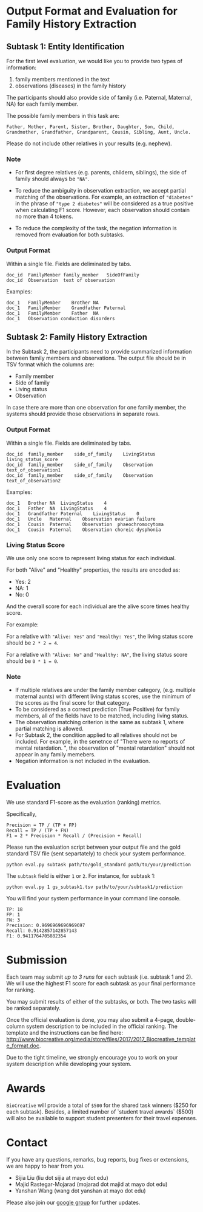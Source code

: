 # Output Format and Evaluation for Family History Extraction

## Subtask 1: Entity Identification

For the first level evaluation, we would like you to provide two types of information:
1) family members mentioned in the text
2) observations (diseases) in the family history

The participants should also
 provide side of family (i.e. Paternal, Maternal, NA) for each family member.

The possible family members in this task are:
```
Father, Mother, Parent, Sister, Brother, Daughter, Son, Child,
Grandmother, Grandfather, Grandparent, Cousin, Sibling, Aunt, Uncle.
```

Please do not include other relatives in your results (e.g. nephew).

### Note
* For first degree relatives (e.g. parents, childern, siblings),
the side of family should always be `"NA"`.

* To reduce the ambiguity in  observation extraction,
 we accept partial matching of the observations. For example, an extraction
 of `"diabetes"` in the phrase of `"type 2 diabetes"` will be considered as a
 true positive when calculating F1 score. However, each observation should
 contain no more than 4 tokens.

* To reduce the complexity of the task, the negation information is removed
from evaluation for both subtasks.

### Output Format

Within a single file. Fields are deliminated by tabs.
```
doc_id  FamilyMember family_member   SideOfFamily
doc_id  Observation  text of observation
```

Examples:
```
doc_1	FamilyMember	Brother	NA
doc_1	FamilyMember	Grandfather	Paternal
doc_1	FamilyMember	Father	NA
doc_1	Observation	conduction disorders
```


## Subtask 2: Family History Extraction

In the Subtask 2, the participants need to provide
 summarized information between family members and observations.
The output file should be in TSV format which the columns are:

   * Family member
   * Side of family
   * Living status
   * Observation

In case there are more than one observation for one family member,
 the systems should provide those observations in separate rows.

### Output Format

Within a single file. Fields are deliminated by tabs.
```
doc_id  family_member    side_of_family    LivingStatus    living_status_score
doc_id  family_member    side_of_family    Observation    text_of_observation1
doc_id  family_member    side_of_family    Observation    text_of_observation2
```

Examples:
```
doc_1	Brother	NA	LivingStatus	4
doc_1	Father	NA	LivingStatus	4
doc_1	Grandfather	Paternal	LivingStatus	0
doc_1	Uncle	Maternal	Observation	ovarian failure
doc_1	Cousin	Paternal	Observation	 phaeochromocytoma
doc_1	Cousin	Paternal	Observation	choreic dysphonia
```


### Living Status Score

We use only one score to represent living status for each individual.

For both "Alive" and "Healthy" properties,  the results
are encoded as:
* Yes: 2
* NA: 1
* No: 0

And the overall score for each individual are the alive score times healthy score.

For example:

For a relative with `"Alive: Yes"` and `"Healthy: Yes"`,
the living status score should be ``2 * 2 = 4``.

For a relative with `"Alive: No"` and `"Healthy: NA"`,
the living status score should be `0 * 1 = 0`.

### Note
* If multiple relatives are under the family member category,
(e.g. multiple maternal aunts)
with different living status scores, use the minimum of the
scores as the final score for that category.
* To be considered as a correct prediction (True Positive) for family members,
all of the fields  have to be matched, including living status.
* The observation matching criterion is the same as subtask 1, where
partial matching is allowed.
* For Subtask 2, the condition applied to all relatives should  not be included. For
example, in the senetnce of "There were no reports of mental retardation. ", 
the observation of "mental retardation" should not appear in any family memebers. 
* Negation information is not included in the evaluation.  


# Evaluation

We use standard F1-score as the evaluation (ranking) metrics.

Specifically,

```
Precision = TP / (TP + FP)
Recall = TP / (TP + FN)
F1 = 2 * Precision * Recall / (Precision + Recall)
```

Please run the evaluation script between your output file and the
gold standard TSV file (sent separtately) to check your system performance.

```
python eval.py subtask path/to/gold_standard path/to/your/prediction
```


The `subtask` field is either `1` or `2`. For instance, for subtask 1:

```
python eval.py 1 gs_subtask1.tsv path/to/your/subtask1/prediction
```

You will find your system performance in your command line console.

```
TP: 18
FP: 1
FN: 3
Precision: 0.9696969696969697
Recall: 0.9142857142857143
F1: 0.9411764705882354
```

# Submission

Each team may submit *up to 3 runs* for each subtask (i.e. subtask 1 and 2).
 We will use the highest F1 score for each subtask as your final
 performance for ranking.

You may submit results of either of the subtasks, or both. The two tasks will be ranked separately.

Once the official evaluation is done, you may also submit a 4-page, double-column system description
 to be included in the official ranking.
 The template and the instructions can be find here: http://www.biocreative.org/media/store/files/2017/2017_Biocreative_template_format.doc.

Due to the tight timeline, we strongly encourage you to work on your system description
 while developing your system.

# Awards

`BioCreative` will provide a total of `$500` for the
shared task winners ($250 for each subtask). Besides, a limited number
of `student travel awards` ($500) will also be available to
support student presenters for their travel expenses.



# Contact

If you have any questions, remarks, bug reports, bug fixes or extensions, we are happy to hear from you.

* Sijia Liu (liu dot sijia at mayo dot edu)
* Majid Rastegar-Mojarad (mojarad dot majid at mayo dot edu)
* Yanshan Wang (wang dot yanshan at mayo dot edu)

Please also join our [google group](https://groups.google.com/forum/#!forum/ohnlp2018) for further updates.